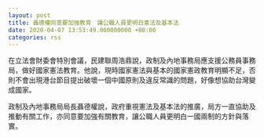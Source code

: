 ```yaml
---
layout: post
title: 聶德權同意要加強教育　讓公職人員更明白憲法及基本法
date: 2020-04-07 13:53:49.000000000 +08:00
categories: rss
---
```


在立法會財委會特別會議，民建聯周浩鼎說，政制及內地事務局應支援公務員事務局，做好國家憲法教育。他說，現時國家憲法與基本的國家憲政教育明顯不足，否則不會出現港台節目提出破壞一個中國原則及違反常識的問題，好像想協助台灣變成國家。

政制及內地事務局局長聶德權說，政府重視憲法及基本法的推廣，局方一直協助及推動有關工作，亦同意要加強有關教育，讓公職人員更明白一國兩制的方針與落實。
